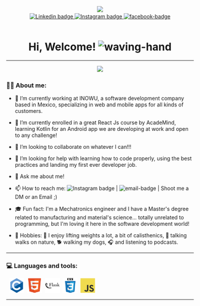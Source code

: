 <div id="header" align="center" width="50">
  <img src="https://media.giphy.com/media/Dh5q0sShxgp13DwrvG/giphy.gif" width='250'/>
  <div id="badges" align="center">
    <a href="https://www.linkedin.com/in/alexistraperom/">
      <img src="https://img.shields.io/badge/LinkedIn-blue?logo=linkedin&logoColor=white&style=for-the-badge" alt="Linkedin badge"/>
    </a>
    <a href="https://www.instagram.com/alexistm96/">
      <img src="https://img.shields.io/badge/Instagram-red?logo=Instagram&logoColor=white&style=for-the-badge" alt="Instagram badge"/>
    </a>
    <a href="https://www.facebook.com/alexistm1234/">
      <img src="https://img.shields.io/badge/Facebook-blue?logo=Facebook&logoColor=white&style=for-the-badge"/ alt="facebook-badge">
    </a>
  </div>
   <img src="https://komarev.com/ghpvc/?username=alexistm96&style=flat-square&color=blue" alt=""/ align="center">
  <h1>
    Hi, Welcome!
    <img src="https://media.giphy.com/media/hvRJCLFzcasrR4ia7z/giphy.gif" alt='waving-hand' width="50"/>
  </h1>
</div>

---

<div align="center">
  <img src="https://media.giphy.com/media/L3bj6t3opdeNddYCyl/giphy.gif" width="400"/>
</div>

### :man_technologist: About me:

- 🔭 I’m currently working at INOWU, a software development company based in Mexico, specializing in web and mobile apps for all kinds of customers.

- 🌱 I’m currently enrolled in a great React Js course by AcadeMind, learning Kotlin for an Android app we are developing at work and open to any challenge!

- 👯 I’m looking to collaborate on whatever I can!!!

- 🤔 I’m looking for help with learning how to code properly, using the best practices and landing my first ever developer job.

- 💬 Ask me about me! 

- 📫 How to reach me: <a><img src="https://img.shields.io/badge/Instagram-red?logo=Instagram&logoColor=white&style=for-the-badge" width="85" alt="Instagram badge"/> </a> | <img src="https://img.shields.io/badge/E--mail-alexistm96%40gmail.com-red" alt="email-badge" width="170"/> | Shoot me a DM or an Email ;)

- :mortar_board: Fun fact: I'm a Mechatronics engineer and I have a Master's degree related to manufacturing and material's science... totally unrelated to programming, but I'm loving it here in the software development world!

- :runner: Hobbies: :muscle: I enjoy lifting weights a lot, a bit of calisthenics, :evergreen_tree: talking walks on nature, :dog2: walking my dogs, :headphones: and listening to podcasts.

---

### 💻 Languages and tools:

<div id="languages-tools">
  <i class="devicon-androidstudio-plain-wordmark"></i>&nbsp
  <img src="https://github.com/devicons/devicon/blob/master/icons/c/c-original.svg" alt="C" width="40">&nbsp
  <img src="https://github.com/devicons/devicon/blob/master/icons/html5/html5-original.svg" alt="HTML" width="40">&nbsp
  <img src="https://github.com/devicons/devicon/blob/master/icons/flask/flask-original-wordmark.svg" alt="flask" width="40">&nbsp
  <img src="https://github.com/devicons/devicon/blob/master/icons/css3/css3-original-wordmark.svg" alt="CSS" width="40">&nbsp
  <img src="https://github.com/devicons/devicon/blob/master/icons/javascript/javascript-original.svg" alt="JavaScript" width="40">&nbsp
</div>

---

<!--### 🎩: My Stats :
For a future version -->


